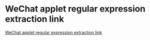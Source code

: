 # WeChat applet regular expression extraction link
[WeChat applet regular expression extraction link](https://aiwithcloud.com/2022/09/16/wechat_applet_regular_expression_extraction_link/)